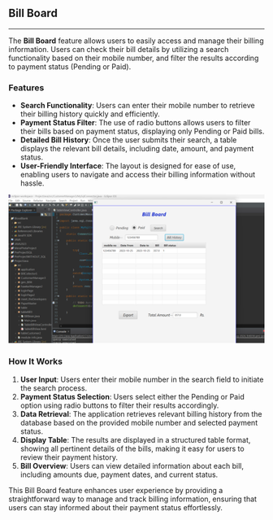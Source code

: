 ## Bill Board
<hr>

The **Bill Board** feature allows users to easily access and manage their billing information. Users can check their bill details by utilizing a search functionality based on their mobile number, and filter the results according to payment status (Pending or Paid).

### Features

- **Search Functionality**: Users can enter their mobile number to retrieve their billing history quickly and efficiently.
- **Payment Status Filter**: The use of radio buttons allows users to filter their bills based on payment status, displaying only Pending or Paid bills.
- **Detailed Bill History**: Once the user submits their search, a table displays the relevant bill details, including date, amount, and payment status.
- **User-Friendly Interface**: The layout is designed for ease of use, enabling users to navigate and access their billing information without hassle.

<img src="assets/billBoard.png" alt="Paper" width="850"/>

### How It Works

1. **User Input**: Users enter their mobile number in the search field to initiate the search process.
2. **Payment Status Selection**: Users select either the Pending or Paid option using radio buttons to filter their results accordingly.
3. **Data Retrieval**: The application retrieves relevant billing history from the database based on the provided mobile number and selected payment status.
4. **Display Table**: The results are displayed in a structured table format, showing all pertinent details of the bills, making it easy for users to review their payment history.
5. **Bill Overview**: Users can view detailed information about each bill, including amounts due, payment dates, and current status.

This Bill Board feature enhances user experience by providing a straightforward way to manage and track billing information, ensuring that users can stay informed about their payment status effortlessly.

